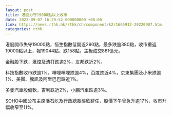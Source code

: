 ```yaml
---
layout: post
title: 港股力守19000點以上收市
date: 2022-09-07 16:29:52.000000000 +08:00
link: https://news.rthk.hk/rthk/ch/component/k2/1665912-20220907.htm
categories: rthk
---
```


港股開市失守19000點，恒生指數低開近290點，最多跌逾380點，收市重返19000點以上，報19044點，跌158點。主板成交861億元。

金融股下跌，滙控及渣打跌逾2%，友邦跌近2%。

科技指數收市跌逾1%。嗶哩嗶哩跌逾4%，百度跌近4%，京東集團及小米跌逾1%、美團、騰訊及阿里巴巴跌近1%。

多隻汽車股偏軟，吉利跌近2%，小鵬汽車跌逾3%。

SOHO中國公布主席潘石屹及行政總裁張欣辭任，股價下午曾急升逾17%，收市升幅收窄至11%。
